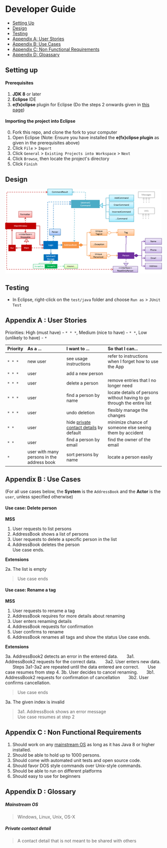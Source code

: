 # Developer Guide

* [Setting Up](#setting-up)
* [Design](#design)
* [Testing](#testing)
* [Appendix A: User Stories](#appendix-a--user-stories)
* [Appendix B: Use Cases](#appendix-b--use-cases)
* [Appendix C: Non Functional Requirements](#appendix-c--non-functional-requirements)
* [Appendix D: Gloassary](#appendix-d--glossary)

## Setting up

#### Prerequisites

1. **JDK 8** or later
2. **Eclipse** IDE
3. **e(fx)clipse** plugin for Eclipse (Do the steps 2 onwards given in
   [this page](http://www.eclipse.org/efxclipse/install.html#for-the-ambitious))


#### Importing the project into Eclipse

0. Fork this repo, and clone the fork to your computer
1. Open Eclipse (Note: Ensure you have installed the **e(fx)clipse plugin** as given in the prerequisites above)
2. Click `File` > `Import`
3. Click `General` > `Existing Projects into Workspace` > `Next`
4. Click `Browse`, then locate the project's directory
5. Click `Finish`

## Design
<img src="images/mainClassDiagram.png"/>

## Testing

* In Eclipse, right-click on the `test/java` folder and choose `Run as` > `JUnit Test`

## Appendix A : User Stories

Priorities: High (must have) - `* * *`, Medium (nice to have)  - `* *`,  Low (unlikely to have) - `*`


Priority | As a ... | I want to ... | So that I can...
-------- | :-------- | :--------- | :-----------
`* * *` | new user | see usage instructions | refer to instructions when I forget how to use the App
`* * *` | user | add a new person |
`* * *` | user | delete a person | remove entries that I no longer need
`* * *` | user | find a person by name | locate details of persons without having to go through the entire list
`* * *` | user | undo deletion | flexibly manage the changes
`* *` | user | hide [private contact details](#private-contact-detail) by default | minimize chance of someone else seeing them by accident
`* *` | user | find a person by email | find the owner of the email 
`*` | user with many persons in the address book | sort persons by name | locate a person easily



## Appendix B : Use Cases

(For all use cases below, the **System** is the `AddressBook` and the **Actor** is the `user`, unless specified otherwise)

#### Use case: Delete person

**MSS**

1. User requests to list persons
2. AddressBook shows a list of persons
3. User requests to delete a specific person in the list
4. AddressBook deletes the person <br>
Use case ends.

**Extensions**

2a. The list is empty

> Use case ends

#### Use case: Rename a tag

**MSS**

1. User requests to rename a tag
2. AddressBook requires for more details about renaming
3. User enters renaming details
4. AddressBook requests for confirmation
5. User confirms to rename
6. AddressBook renames all tags and show the status
Use case ends.

**Extensions**

3a. AddressBook2 detects an error in the entered data.
&nbsp;&nbsp;&nbsp;&nbsp;&nbsp;&nbsp;3a1. AddressBook2 requests for the correct data.
&nbsp;&nbsp;&nbsp;&nbsp;&nbsp;&nbsp;3a2. User enters new data.
&nbsp;&nbsp;&nbsp;&nbsp;&nbsp;&nbsp;Steps 3a1-3a2 are repeated until the data entered are correct.
&nbsp;&nbsp;&nbsp;&nbsp;&nbsp;&nbsp;Use case resumes from step 4.
3b. User decides to cancel renaming.
&nbsp;&nbsp;&nbsp;&nbsp;&nbsp;&nbsp;3b1. AddressBook2 requests for confirmation of cancellation
&nbsp;&nbsp;&nbsp;&nbsp;&nbsp;&nbsp;3b2. User confirms cancellation. 
> Use case ends

3a. The given index is invalid

> 3a1. AddressBook shows an error message <br>
  Use case resumes at step 2

## Appendix C : Non Functional Requirements

1. Should work on any [mainstream OS](#mainstream-os) as long as it has Java 8 or higher installed.
2. Should be able to hold up to 1000 persons.
3. Should come with automated unit tests and open source code.
4. Should favor DOS style commands over Unix-style commands.
5. Should be able to run on different platforms
6. Should easy to use for beginners

## Appendix D : Glossary

##### Mainstream OS

> Windows, Linux, Unix, OS-X

##### Private contact detail

> A contact detail that is not meant to be shared with others
